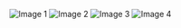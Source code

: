 ![Image 1](images/Mockup1.png)
![Image 2](images/Mockup2.png)
![Image 3](images/Mockup3.png)
![Image 4](images/Mockup4.png)
